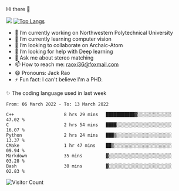 Hi there 👋

![](https://github-readme-stats.vercel.app/api?username=Raohaocheng)
[![Top Langs](https://github-readme-stats.vercel.app/api/top-langs/?username=Raohaocheng&layout=compact)](https://github.com/anuraghazra/github-readme-stats)

- 🔭 I’m currently working on Northwestern Polytechnical University
- 🌱 I’m currently learning computer vision
- 👯 I’m looking to collaborate on Archaic-Atom
- 🤔 I’m looking for help with Deep learning
- 💬 Ask me about stereo matching
- 📫 How to reach me: raoxi36@foxmail.com
- 😄 Pronouns: Jack Rao
- ⚡ Fun fact: I can't believe I'm a PHD.

✨ The coding language used in last week
<!--START_SECTION:waka-->

```text
From: 06 March 2022 - To: 13 March 2022

C++                   8 hrs 29 mins   ███████████▓░░░░░░░░░░░░░   47.02 %
C                     2 hrs 54 mins   ████░░░░░░░░░░░░░░░░░░░░░   16.07 %
Python                2 hrs 24 mins   ███▒░░░░░░░░░░░░░░░░░░░░░   13.37 %
CMake                 1 hr 47 mins    ██▒░░░░░░░░░░░░░░░░░░░░░░   09.94 %
Markdown              35 mins         ▓░░░░░░░░░░░░░░░░░░░░░░░░   03.28 %
Bash                  30 mins         ▓░░░░░░░░░░░░░░░░░░░░░░░░   02.83 %
```

<!--END_SECTION:waka-->

![Visitor Count](https://profile-counter.glitch.me/Raohaocheng/count.svg)
